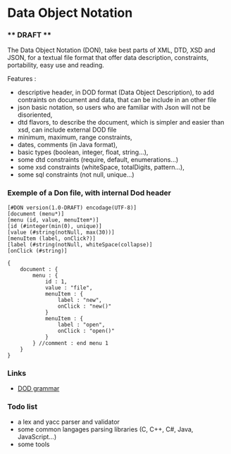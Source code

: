 # Data Object Notation
### ** DRAFT **

The Data Object Notation (DON), take best parts of XML, DTD, XSD and JSON, for a textual file format that offer data description, constraints, portability, easy use and reading. 

Features :

* descriptive header, in DOD format (Data Object Description), to add contraints on document and data, that can be include in an other file 
* json basic notation, so users who are familiar with Json will not be disoriented,
* dtd flavors, to describe the document, which is simpler and easier than xsd, can include external DOD file
* minimum, maximum, range constraints, 
* dates, comments (in Java format), 
* basic types (boolean, integer, float, string...), 
* some dtd constraints (require, default, enumerations...)
* some xsd constraints (whiteSpace, totalDigits, pattern...),
* some sql constraints (not null, unique...)

### Exemple of a Don file, with internal Dod header 
```
[#DON version(1.0-DRAFT) encodage(UTF-8)]
[document (menu*)]
[menu (id, value, menuItem*)]
[id (#integer(min(0), unique)]
[value (#string(notNull, max(30))]
[menuItem (label, onClick?)]
[label (#string(notNull, whiteSpace(collapse)]
[onClick (#string)]

{
	document : {
		menu : {
			id : 1,
			value : "file",
			menuItem : {
				label : "new",
				onClick : "new()"
			}
			menuItem : {
				label : "open",
				onClick : "open()"
			}
		} //comment : end menu 1
	}
}
```

### Links 
* [DOD grammar](dod/README.md) 

### Todo list
* a lex and yacc parser and validator
* some common langages parsing libraries (C, C++, C#, Java, JavaScript...)
* some tools
